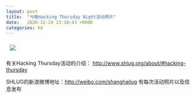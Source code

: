 ```yaml
---
layout: post
title:  "今晚Hacking Thursday Night活动照片"
date:   2020-12-24 13:10:43 +0000
categories: h4
---
```


[<img src='/res2020q4/kc24.h4/kc24_2006_0500+08.1920p.jpg' style='margin:10px'>](/res2020q4/kc24.h4/kc24_2006_0500+08.JPG)

有关Hacking Thursday活动的介绍：
http://www.shlug.org/about/#hacking-thursday

SHLUG的新浪微博地址：http://weibo.com/shanghailug 有每次活动照片以及信息发布



